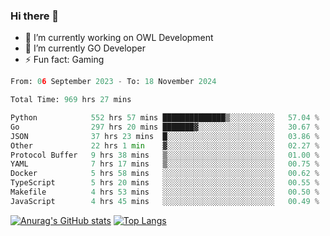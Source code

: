 ### Hi there 👋 

- 🔭 I’m currently working on OWL Development
- 🌱 I’m currently GO Developer
-  ⚡ Fun fact: Gaming
  
  <!--
- 👯 I’m looking to collaborate on ...
- 🤔 I’m looking for help with ...
- 💬 Ask me about ...
- 📫 How to reach me: ...
- 😄 Pronouns: ...
-->

<!--START_SECTION:waka-->

```python
From: 06 September 2023 - To: 18 November 2024

Total Time: 969 hrs 27 mins

Python            552 hrs 57 mins ██████████████▒░░░░░░░░░░   57.04 %
Go                297 hrs 20 mins ███████▓░░░░░░░░░░░░░░░░░   30.67 %
JSON              37 hrs 23 mins  █░░░░░░░░░░░░░░░░░░░░░░░░   03.86 %
Other             22 hrs 1 min    ▓░░░░░░░░░░░░░░░░░░░░░░░░   02.27 %
Protocol Buffer   9 hrs 38 mins   ▒░░░░░░░░░░░░░░░░░░░░░░░░   01.00 %
YAML              7 hrs 17 mins   ▒░░░░░░░░░░░░░░░░░░░░░░░░   00.75 %
Docker            5 hrs 58 mins   ░░░░░░░░░░░░░░░░░░░░░░░░░   00.62 %
TypeScript        5 hrs 20 mins   ░░░░░░░░░░░░░░░░░░░░░░░░░   00.55 %
Makefile          4 hrs 53 mins   ░░░░░░░░░░░░░░░░░░░░░░░░░   00.50 %
JavaScript        4 hrs 45 mins   ░░░░░░░░░░░░░░░░░░░░░░░░░   00.49 %
```

<!--END_SECTION:waka-->

[![Anurag's GitHub stats](https://github-readme-stats.vercel.app/api?username=aebalz&show_icons=true&theme=codeSTACKr)](https://github.com/anuraghazra/github-readme-stats)
[![Top Langs](https://github-readme-stats.vercel.app/api/top-langs/?username=aebalz&layout=compact&card_width=350&theme=codeSTACKr)](https://github.com/anuraghazra/github-readme-stats)
<!-- [![Readme Card](https://github-readme-stats.vercel.app/api/pin/?username=aebalz&repo=go-gin-gone&show_owner=true)](https://github.com/anuraghazra/github-readme-stats)-->
